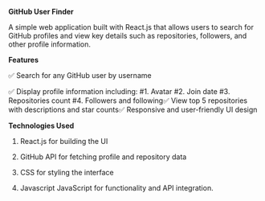 **GitHub User Finder**

A simple web application built with React.js that allows users to search for GitHub profiles and view key details such as repositories, followers, and other profile information.


**Features**

✅ Search for any GitHub user by username

✅ Display profile information including:
#1. Avatar
#2. Join date
#3. Repositories count
#4. Followers and following✅ View top 5 repositories with descriptions and star counts✅ Responsive and user-friendly UI design

**Technologies Used**

1. React.js for building the UI

2. GitHub API for fetching profile and repository data

3. CSS for styling the interface

4. Javascript JavaScript for functionality and API integration.

